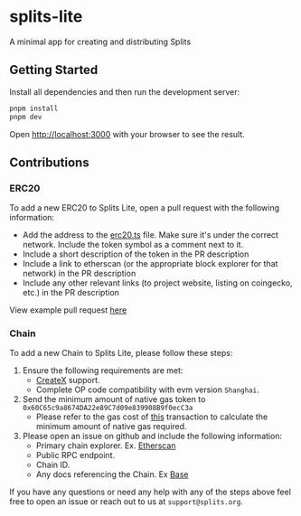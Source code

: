 # splits-lite

A minimal app for creating and distributing Splits

## Getting Started

Install all dependencies and then run the development server:

```bash
pnpm install
pnpm dev
```

Open [http://localhost:3000](http://localhost:3000) with your browser to see the result.

## Contributions

### ERC20

To add a new ERC20 to Splits Lite, open a pull request with the following information:

- Add the address to the [erc20.ts](/src/constants/erc20.ts) file. Make sure it's under the correct
network. Include the token symbol as a comment next to it.
- Include a short description of the token in the PR description
- Include a link to etherscan (or the appropriate block explorer for that network) in the PR description
- Include any other relevant links (to project website, listing on coingecko, etc.) in the PR description

View example pull request [here](https://github.com/0xSplits/splits-lite/pull/9)

### Chain

To add a new Chain to Splits Lite, please follow these steps:

1. Ensure the following requirements are met:
    - [CreateX](https://createx.rocks/) support.
    - Complete OP code compatibility with evm version `Shanghai`.
2. Send the minimum amount of native gas token to `0x60C65c9a8674DA22e89C7d09e839908B9f0ecC3a`
    - Please refer to the gas cost of [this](https://etherscan.io/tx/0x20e8da208491560c658a25dcaa2bf37f94f26ccb4d5caaac4a346b2152818513) transaction to calculate the minimum amount of native gas required.
3. Please open an issue on github and include the following information:
    - Primary chain explorer. Ex. [Etherscan](https://etherscan.io)
    - Public RPC endpoint.
    - Chain ID.
    - Any docs referencing the Chain. Ex [Base](https://docs.base.org/docs/)

If you have any questions or need any help with any of the steps above feel free to open an issue or reach out to us at `support@splits.org`.
